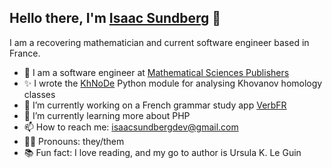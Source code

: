 ## Hello there, I'm [Isaac Sundberg](https://imsundberg.github.io/) 👋

I am a recovering mathematician and current software engineer based in France. 

- 💼 I am a software engineer at [Mathematical Sciences Publishers](https://msp.org/)
- ✨ I wrote the [KhNoDe](https://imsundberg.github.io/KhNoDe/) Python module for analysing Khovanov homology classes
- 🔭 I’m currently working on a French grammar study app [VerbFR](https://imsundberg.github.io/VerbFR/)
- 🌱 I’m currently learning more about PHP
- 📫 How to reach me: isaacsundbergdev@gmail.com
- 🏳️‍⚧️ Pronouns: they/them
- 📚 Fun fact: I love reading, and my go to author is Ursula K. Le Guin

<!--
**imsundberg/imsundberg** is a ✨ _special_ ✨ repository because its `README.md` (this file) appears on your GitHub profile.

Here are some ideas to get you started:

- 🔭 I’m currently working on ...
- 🌱 I’m currently learning ...
- 👯 I’m looking to collaborate on ...
- 🤔 I’m looking for help with ...
- 💬 Ask me about ...
- 📫 How to reach me: ...
- 😄 Pronouns: ...
- ⚡ Fun fact: ...
-->
